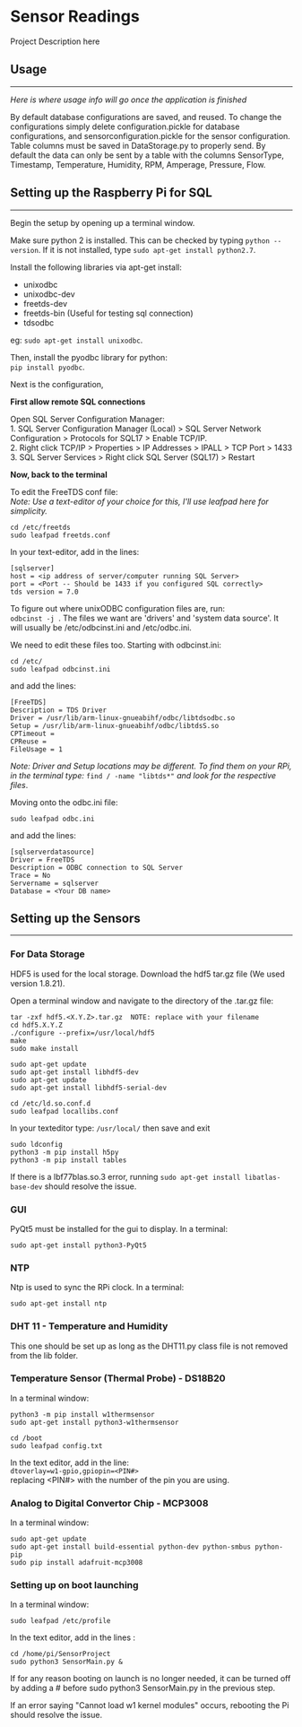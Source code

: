 # Sensor Readings
Project Description here


## Usage  
--------
*Here is where usage info will go once the application is finished*

By default database configurations are saved, and reused. To change the configurations simply delete configuration.pickle for database configurations, and sensorconfiguration.pickle for the sensor configuration.
Table columns must be saved in DataStorage.py to properly send. 
By default the data can only be sent by a table with the columns SensorType, Timestamp, Temperature, Humidity, RPM, Amperage, Pressure, Flow.


## Setting up the Raspberry Pi for SQL
--------------------------------------
Begin the setup by opening up a terminal window.  

Make sure python 2 is installed.
This can be checked by typing `python --version`. If it is not installed, type `sudo apt-get install python2.7`.

Install the following libraries via apt-get install:
- unixodbc
- unixodbc-dev
- freetds-dev
- freetds-bin (Useful for testing sql connection)
- tdsodbc  

eg: `sudo apt-get install unixodbc`.

Then, install the pyodbc library for python:   
`pip install pyodbc`.

Next is the configuration,

**First allow remote SQL connections**

Open SQL Server Configuration Manager:  
    1. SQL Server Configuration Manager (Local) > SQL Server Network Configuration > Protocols for SQL17 > Enable TCP/IP.  
    2. Right click TCP/IP > Properties > IP Addresses > IPALL > TCP Port > 1433  
    3. SQL Server Services > Right click SQL Server (SQL17) > Restart

**Now, back to the terminal** 

To edit the FreeTDS conf file:   
*Note: Use a text-editor of your choice for this, I'll use leafpad here for simplicity.*

```
cd /etc/freetds
sudo leafpad freetds.conf
```
In your text-editor, add in the lines: 

```
[sqlserver]
host = <ip address of server/computer running SQL Server>
port = <Port -- Should be 1433 if you configured SQL correctly>
tds version = 7.0
```

To figure out where unixODBC configuration files are, run:  
`odbcinst -j `. The files we want are 'drivers' and 'system data source'. It will usually be /etc/odbcinst.ini and /etc/odbc.ini.

We need to edit these files too. Starting with odbcinst.ini:
```
cd /etc/
sudo leafpad odbcinst.ini
```

and add the lines:

```
[FreeTDS]
Description = TDS Driver
Driver = /usr/lib/arm-linux-gnueabihf/odbc/libtdsodbc.so
Setup = /usr/lib/arm-linux-gnueabihf/odbc/libtdsS.so
CPTimeout =
CPReuse =
FileUsage = 1
```
*Note: Driver and Setup locations may be different. To find them on your RPi, in the terminal type:* `find / -name "libtds*"` *and look for the respective files*.

Moving onto the odbc.ini file:
```
sudo leafpad odbc.ini
```

and add the lines: 

```
[sqlserverdatasource]
Driver = FreeTDS
Description = ODBC connection to SQL Server
Trace = No
Servername = sqlserver
Database = <Your DB name>
```

## Setting up the Sensors 
-------------------------

### For Data Storage

HDF5 is used for the local storage. Download the hdf5 tar.gz file (We used version 1.8.21).


Open a terminal window and navigate to the directory of the .tar.gz file:
```
tar -zxf hdf5.<X.Y.Z>.tar.gz  NOTE: replace with your filename
cd hdf5.X.Y.Z
./configure --prefix=/usr/local/hdf5
make
sudo make install

sudo apt-get update
sudo apt-get install libhdf5-dev
sudo apt-get update
sudo apt-get install libhdf5-serial-dev

cd /etc/ld.so.conf.d
sudo leafpad locallibs.conf
```
In your texteditor type: 
`/usr/local/` then save and exit

```
sudo ldconfig
python3 -m pip install h5py
python3 -m pip install tables
```

If there is a lbf77blas.so.3 error, running `sudo apt-get install libatlas-base-dev` should resolve the issue.

### GUI

PyQt5 must be installed for the gui to display.
In a terminal:
```
sudo apt-get install python3-PyQt5
```

### NTP
Ntp is used to sync the RPi clock.
In a terminal:
```
sudo apt-get install ntp 
```

### DHT 11 - Temperature and Humidity

This one should be set up as long as the DHT11.py class file is not removed from the lib folder.

### Temperature Sensor (Thermal Probe) - DS18B20

In a terminal window:  
```
python3 -m pip install w1thermsensor
sudo apt-get install python3-w1thermsensor

cd /boot
sudo leafpad config.txt
```

In the text editor, add in the line:  
`dtoverlay=w1-gpio,gpiopin=<PIN#>`  
replacing <PIN#> with the number of the pin you are using.

### Analog to Digital Convertor Chip - MCP3008
In a terminal window:
```
sudo apt-get update
sudo apt-get install build-essential python-dev python-smbus python-pip
sudo pip install adafruit-mcp3008
```
### Setting up on boot launching ###
In a terminal window:
```
sudo leafpad /etc/profile
```
In the text editor, add in the lines :
```
cd /home/pi/SensorProject
sudo python3 SensorMain.py &
```

If for any reason booting on launch is no longer needed, it can be turned off by adding a # before sudo python3 SensorMain.py in the previous step.

If an error saying "Cannot load w1 kernel modules" occurs, rebooting the Pi should resolve the issue.
